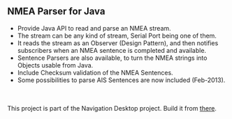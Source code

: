 ## NMEA Parser for Java ##
  * Provide Java API to read and parse an NMEA stream.
  * The stream can be any kind of stream, Serial Port being one of them.
  * It reads the stream as an Observer (Design Pattern), and then notifies subscribers when an NMEA sentence is completed and available.
  * Sentence Parsers are also available, to turn the NMEA strings into Objects usable from Java.
  * Include Checksum validation of the NMEA Sentences.
  * Some possibilities to parse AIS Sentences are now included (Feb-2013).

<br><br>
This project is part of the Navigation Desktop project. Build it from <a href='http://code.google.com/p/oliv-soft-project-builder/'>there</a>.